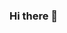 ### Hi there 👋

<!--
**AldyBany/AldyBany** is a ✨ _special_ ✨ repository because its `README.md` (this file) appears on your GitHub profile.

Here are some ideas to get you started:

- 🔭 I’m currently working on a new project
- 🌱 I’m currently learning TypeScript
- 👯 I’m looking to collaborate on open source
- 🤔 I’m looking for help with Docker
- 💬 Ask me about soft skills
- 📫 How to reach me: Gmail(banygaick@gmail.com)
- 😄 Pronouns: ...He/Him
- ⚡ Fun fact: ...Just show me the code!
-->

